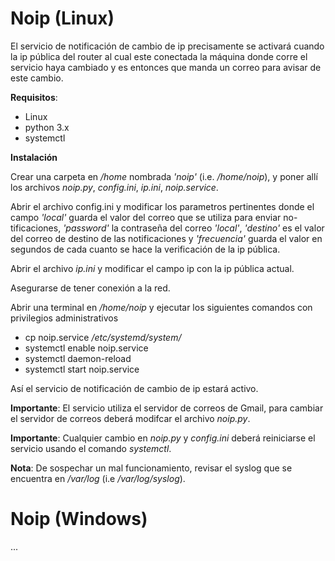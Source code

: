 # Noip (Linux)

El servicio de notificación de cambio de ip precisamente se activará cuando
la ip pública del router al cual este conectada la máquina donde corre el
servicio haya cambiado y es entonces que manda un correo para avisar de 
este cambio.

**Requisitos**:

* Linux
* python 3.x
* systemctl

**Instalación**

Crear una carpeta en */home* nombrada *'noip'* (i.e. */home/noip*), y poner allí
los archivos *noip.py*, *config.ini*, *ip.ini*, *noip.service*.

Abrir el archivo config.ini y modificar los parametros pertinentes donde
el campo *'local'* guarda el valor del correo que se utiliza para enviar no-
tificaciones, *'password'* la contraseña del correo *'local'*, *'destino'* es el
valor del correo de destino de las notificaciones y *'frecuencia'* guarda
el valor en segundos de cada cuanto se hace la verificación de la ip pública.

Abrir el archivo *ip.ini* y modificar el campo ip con la ip pública actual.

Asegurarse de tener conexión a la red.

Abrir una terminal en */home/noip* y ejecutar los siguientes comandos con
privilegios administrativos
* cp noip.service */etc/systemd/system/*
* systemctl enable noip.service
* systemctl daemon-reload
* systemctl start noip.service

Así el servicio de notificación de cambio de ip estará activo.

**Importante**: El servicio utiliza el servidor de correos de Gmail, para cambiar
el servidor de correos deberá modifcar el archivo *noip.py*.

**Importante**: Cualquier cambio en *noip.py* y *config.ini* deberá reiniciarse el
servicio usando el comando *systemctl*.

**Nota**: De sospechar un mal funcionamiento, revisar el syslog que se encuentra
en */var/log* (i.e */var/log/syslog*).

# Noip (Windows)

...
